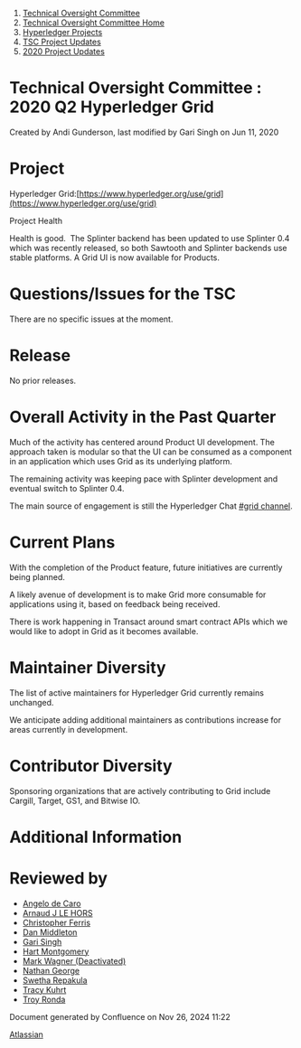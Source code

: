 1. [Technical Oversight Committee](index.html)
2. [Technical Oversight Committee Home](Technical-Oversight-Committee-Home_21430274.html)
3. [Hyperledger Projects](Hyperledger-Projects_21447704.html)
4. [TSC Project Updates](TSC-Project-Updates_21430854.html)
5. [2020 Project Updates](2020-Project-Updates_21450093.html)

# Technical Oversight Committee : 2020 Q2 Hyperledger Grid

Created by Andi Gunderson, last modified by Gari Singh on Jun 11, 2020

# Project

Hyperledger Grid:[https://www.hyperledger.org/use/grid](https://www.hyperledger.org/use/grid)

Project Health

Health is good.  The Splinter backend has been updated to use Splinter 0.4 which was recently released, so both Sawtooth and Splinter backends use stable platforms. A Grid UI is now available for Products.

# Questions/Issues for the TSC

There are no specific issues at the moment.

# Release

No prior releases.

# Overall Activity in the Past Quarter

Much of the activity has centered around Product UI development. The approach taken is modular so that the UI can be consumed as a component in an application which uses Grid as its underlying platform.

The remaining activity was keeping pace with Splinter development and eventual switch to Splinter 0.4.

The main source of engagement is still the Hyperledger Chat [#grid channel](https://chat.hyperledger.org/channel/grid).

# Current Plans

With the completion of the Product feature, future initiatives are currently being planned.

A likely avenue of development is to make Grid more consumable for applications using it, based on feedback being received.

There is work happening in Transact around smart contract APIs which we would like to adopt in Grid as it becomes available.

# Maintainer Diversity

The list of active maintainers for Hyperledger Grid currently remains unchanged.

We anticipate adding additional maintainers as contributions increase for areas currently in development.

# Contributor Diversity

Sponsoring organizations that are actively contributing to Grid include Cargill, Target, GS1, and Bitwise IO.

# Additional Information

# Reviewed by

- [Angelo de Caro](https://lf-hyperledger.atlassian.net/wiki/people/70121:d6b0f0e4-825f-4f16-88e1-4d14e95f2f10?ref=confluence)
- [Arnaud J LE HORS](https://lf-hyperledger.atlassian.net/wiki/people/70121:0e75e3b8-500a-4067-9f7e-ed46e91bcb9d?ref=confluence)
- [Christopher Ferris](https://lf-hyperledger.atlassian.net/wiki/people/5abb903a8724022aa9070581?ref=confluence)
- [Dan Middleton](https://lf-hyperledger.atlassian.net/wiki/people/712020:2979764a-3998-4ef1-8810-60b799067924?ref=confluence)
- [Gari Singh](https://lf-hyperledger.atlassian.net/wiki/people/557058:51429e31-90f4-4684-b7cd-9a4fe15ff188?ref=confluence)
- [Hart Montgomery](https://lf-hyperledger.atlassian.net/wiki/people/712020:86f447c0-86dc-43b3-ac03-6a31923bbb84?ref=confluence)
- [Mark Wagner (Deactivated)](https://lf-hyperledger.atlassian.net/wiki/people/70121:81b88945-c9ef-40fe-9224-207bdb280922?ref=confluence)
- [Nathan George](https://lf-hyperledger.atlassian.net/wiki/people/712020:3e7556ab-cdb8-47f5-8b68-12a3378021fd?ref=confluence)
- [Swetha Repakula](https://lf-hyperledger.atlassian.net/wiki/people/712020:503b5691-8e92-4d2d-83d3-e9e74d296436?ref=confluence)
- [Tracy Kuhrt](https://lf-hyperledger.atlassian.net/wiki/people/712020:eb6ae9c3-aa8e-40ba-9dab-a6969b1ac52e?ref=confluence)
- [Troy Ronda](https://lf-hyperledger.atlassian.net/wiki/people/557058:c854f35a-2b58-4be3-9003-ca2a67495580?ref=confluence)

Document generated by Confluence on Nov 26, 2024 11:22

[Atlassian](http://www.atlassian.com/)
